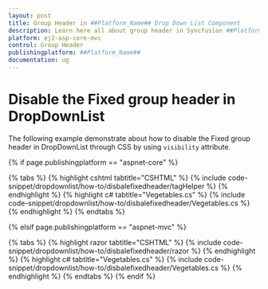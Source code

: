```yaml
---
layout: post
title: Group Header in ##Platform_Name## Drop Down List Component
description: Learn here all about group header in Syncfusion ##Platform_Name## Drop Down List component of Syncfusion Essential JS 2 and more.
platform: ej2-asp-core-mvc
control: Group Header
publishingplatform: ##Platform_Name##
documentation: ug
---
```



# Disable the Fixed group header in DropDownList

The following example demonstrate about how to disable the Fixed group header in DropDownList through CSS by using `visibility` attribute.

{% if page.publishingplatform == "aspnet-core" %}

{% tabs %}
{% highlight cshtml tabtitle="CSHTML" %}
{% include code-snippet/dropdownlist/how-to/disbalefixedheader/tagHelper %}
{% endhighlight %}
{% highlight c# tabtitle="Vegetables.cs" %}
{% include code-snippet/dropdownlist/how-to/disbalefixedheader/Vegetables.cs %}
{% endhighlight %}
{% endtabs %}

{% elsif page.publishingplatform == "aspnet-mvc" %}

{% tabs %}
{% highlight razor tabtitle="CSHTML" %}
{% include code-snippet/dropdownlist/how-to/disbalefixedheader/razor %}
{% endhighlight %}
{% highlight c# tabtitle="Vegetables.cs" %}
{% include code-snippet/dropdownlist/how-to/disbalefixedheader/Vegetables.cs %}
{% endhighlight %}
{% endtabs %}
{% endif %}

